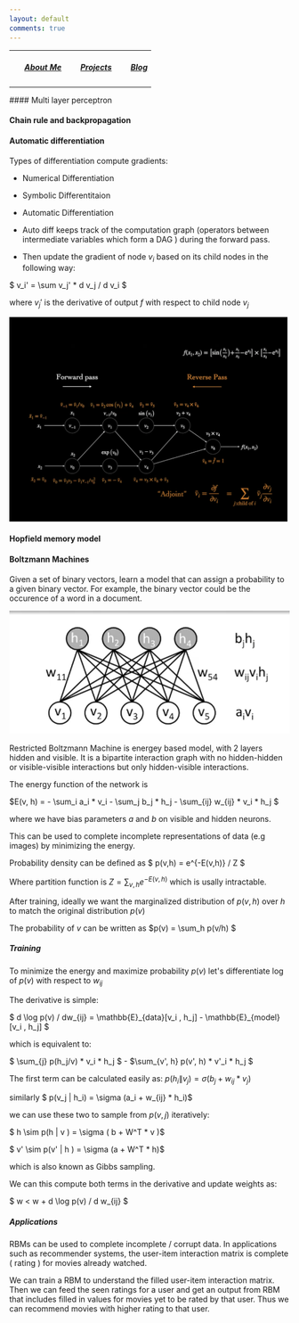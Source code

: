 ```yaml
---
layout: default
comments: true
---
```


<div class="row">
  <table>
    <tr>
      <td> <h5 style="float: left; margin-left:20px"><a href='/'> About Me </a></h5></td> 
      <td> <h5 style="float: left; margin-left:20px"><a href='/projects'> Projects </a></h5></td> 
      <td> <h5 style="float: left; margin-left:20px"><a href='/blog'> Blog </a></h5></td> 
    </tr>
  </table>
</div>
#### Multi layer perceptron


#### Chain rule and backpropagation


#### Automatic differentiation

Types of differentiation compute gradients:
- Numerical Differentiation
- Symbolic Differentitaion
- Automatic Differentiation


- Auto diff keeps track of the computation graph (operators between intermediate variables which form a DAG ) during the forward pass.
- Then update the gradient of node $v_i$ based on its child nodes in the following way:

$ v_i' = \sum v_j' * d v_j / d v_i $


where $v_j'$ is the derivative of output $f$ with respect to child node $v_j$  

<!-- ![image info](images/autodiff.png){ width: 200px; } -->
<img src="images/autodiff.png" width="500" />


#### Hopfield memory model


#### Boltzmann Machines

Given a set of binary vectors, learn a model that can assign a probability to a given binary vector. For example, the binary vector could be the occurence of a word in a document.

![image info](images/rbm.png)


Restricted Boltzmann Machine is energey based model, with 2 layers hidden and visible. It is a bipartite interaction graph with no hidden-hidden or visible-visible interactions but only hidden-visible interactions.

The energy function of the network is 

$E(v, h) = - \sum_i a_i * v_i - \sum_j b_j * h_j - \sum_{ij} w_{ij} * v_i * h_j $

where we have bias parameters $a$ and $b$ on visible and hidden neurons.

This can be used to complete incomplete representations of data (e.g images) by minimizing the energy.

Probability density can be defined as $ p(v,h) = e^{-E(v,h)} / Z $

Where partition function is $Z = \sum_{v,h} e^{-E(v,h)}$
 which is usally intractable.


After training, ideally we want the marginalized distribution of $p(v,h)$ over $h$ to match the original distribution $p(v)$

The probability of $v$ can be written as $p(v) = \sum_h p(v/h) $

##### Training

To minimize the energy and maximize probability $p(v)$ let's differentiate log of $p(v)$ with respect to $w_{ij}$ 

The derivative is simple:

$ d \log p(v) / dw_{ij} = \mathbb{E}\_{data}[v_i , h_j] - \mathbb{E}\_{model}[v_i , h_j] $


which is equivalent to:

$ \sum_{j} p(h_j/v) * v_i * h_j $  - $\sum_{v', h} p(v', h) * v'\_i * h_j $


The first term can be calculated easily as:
$p(h_i \| v_j) = \sigma ( b_j + w_{ij} * v_j )$


similarly $ p(v_j \| h_i) = \sigma (a_i + w_{ij} * h_i)$

we can use these two to sample from $p(v,j)$ iteratively:

$ h \sim p(h \| v ) = \sigma ( b + W^T * v )$

$ v' \sim p(v' \| h ) = \sigma (a + W^T * h)$

which is also known as Gibbs sampling.

We can this compute both terms in the derivative and update weights as:

$  w < w + d \log p(v) / d w_{ij} $

##### Applications

RBMs can be used to complete incomplete / corrupt data. In applications such as recommender systems, the user-item interaction matrix is complete ( rating ) for movies already watched.

We can train a RBM to understand the filled user-item interaction matrix. Then we can feed the seen ratings for a user and get an output from RBM that includes filled in values for movies yet to be rated by that user. Thus we can recommend movies with higher rating to that user.

